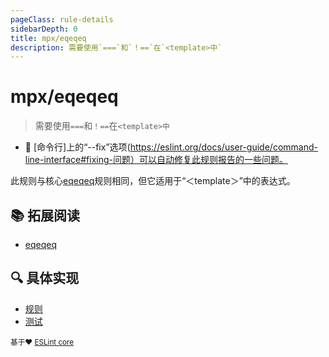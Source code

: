 ```yaml
---
pageClass: rule-details
sidebarDepth: 0
title: mpx/eqeqeq
description: 需要使用`===`和`！==`在`<template>中`
---
```

# mpx/eqeqeq

> 需要使用`===`和`！==`在`<template>中`

- :wrench: [命令行]上的“--fix”选项(https://eslint.org/docs/user-guide/command-line-interface#fixing-问题）可以自动修复此规则报告的一些问题。

此规则与核心[eqeqeq]规则相同，但它适用于“＜template＞”中的表达式。

## :books: 拓展阅读

- [eqeqeq]

[eqeqeq]: https://eslint.org/docs/rules/eqeqeq

## :mag: 具体实现

- [规则](https://github.com/mpx-ecology/eslint-plugin-mpx/blob/master/lib/rules/eqeqeq.js)
- [测试](https://github.com/mpx-ecology/eslint-plugin-mpx/blob/master/tests/lib/rules/eqeqeq.js)

<sup>基于❤️ [ESLint core](https://eslint.org/docs/rules/eqeqeq)</sup>
